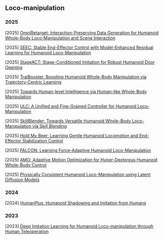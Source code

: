 ## Loco-manipulation

### 2025

[2025] [OmniRetarget: Interaction-Preserving Data Generation for Humanoid Whole-Body Loco-Manipulation and Scene Interaction](https://arxiv.org/abs/2509.26633)

[2025] [SEEC: Stable End-Effector Control with Model-Enhanced Residual Learning for Humanoid Loco-Manipulation](https://arxiv.org/abs/2509.21231)

[2025] [StageACT: Stage-Conditioned Imitation for Robust Humanoid Door Opening](https://arxiv.org/abs/2509.13200)

[2025] [TrajBooster: Boosting Humanoid Whole-Body Manipulation via Trajectory-Centric Learning](https://arxiv.org/abs/2509.11839)

[2025] [Towards Human-level Intelligence via Human-like Whole-Body Manipulation](https://arxiv.org/abs/2507.17141)

[2025] [ULC: A Unified and Fine-Grained Controller for Humanoid Loco-Manipulation](https://arxiv.org/abs/2507.06905)

[2025] [SkillBlender: Towards Versatile Humanoid Whole-Body Loco-Manipulation via Skill Blending](https://arxiv.org/abs/2506.09366)

[2025] [Hold My Beer: Learning Gentle Humanoid Locomotion and End-Effector Stabilization Control](https://arxiv.org/abs/2505.24198)

[2025] [FALCON: Learning Force-Adaptive Humanoid Loco-Manipulation](https://arxiv.org/abs/2505.06776)

[2025] [AMO: Adaptive Motion Optimization for Hyper-Dexterous Humanoid Whole-Body Control](https://arxiv.org/abs/2505.03738)

[2025] [Physically Consistent Humanoid Loco-Manipulation using Latent Diffusion Models](https://arxiv.org/abs/2504.16843)



### 2024

[2024] [HumanPlus: Humanoid Shadowing and Imitation from Humans](https://arxiv.org/abs/2406.10454)



### 2023

[2023] [Deep Imitation Learning for Humanoid Loco-manipulation through Human Teleoperation](https://arxiv.org/abs/2309.01952)